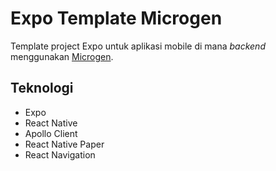 # Expo Template Microgen

Template project Expo untuk aplikasi mobile di mana _backend_ menggunakan [Microgen](https://microgen.id).

## Teknologi

- Expo
- React Native
- Apollo Client
- React Native Paper
- React Navigation